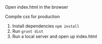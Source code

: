 Open index.html in the browser

Compile css for production
1. Install dependencies `npm install`
2. Run `grunt dist`
3. Run a local server and open up index.html
